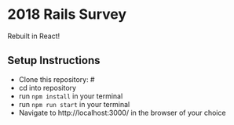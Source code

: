 # 2018 Rails Survey
Rebuilt in React!

## Setup Instructions
* Clone this repository: #
* cd into repository
* run `npm install` in your terminal
* run `npm run start` in your terminal
* Navigate to http://localhost:3000/ in the browser of your choice
